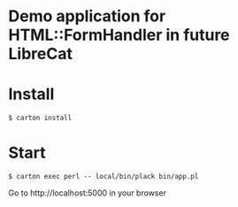 Demo application for HTML::FormHandler in future LibreCat
=========================================================

# Install

```
$ carton install
```

# Start

```
$ carton exec perl -- local/bin/plack bin/app.pl
```

Go to http://localhost:5000 in your browser

